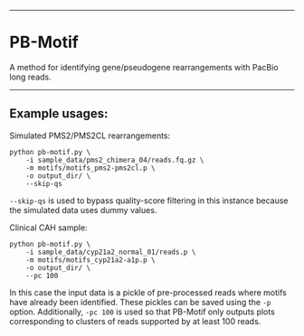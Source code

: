----
# PB-Motif

A method for identifying gene/pseudogene rearrangements with PacBio long reads.

----
## Example usages:

Simulated PMS2/PMS2CL rearrangements:

`python pb-motif.py \ `  
`    -i sample_data/pms2_chimera_04/reads.fq.gz \ `  
`    -m motifs/motifs_pms2-pms2cl.p \ `  
`    -o output_dir/ \ `  
`    --skip-qs`

`--skip-qs` is used to bypass quality-score filtering in this instance because the simulated data uses dummy values.

Clinical CAH sample:

`python pb-motif.py \ `  
`    -i sample_data/cyp21a2_normal_01/reads.p \ `  
`    -m motifs/motifs_cyp21a2-a1p.p \ `  
`    -o output_dir/ \ `  
`    --pc 100`

In this case the input data is a pickle of pre-processed reads where motifs have already been identified. These pickles can be saved using the `-p` option. Additionally, `-pc 100` is used so that PB-Motif only outputs plots corresponding to clusters of reads supported by at least 100 reads.
